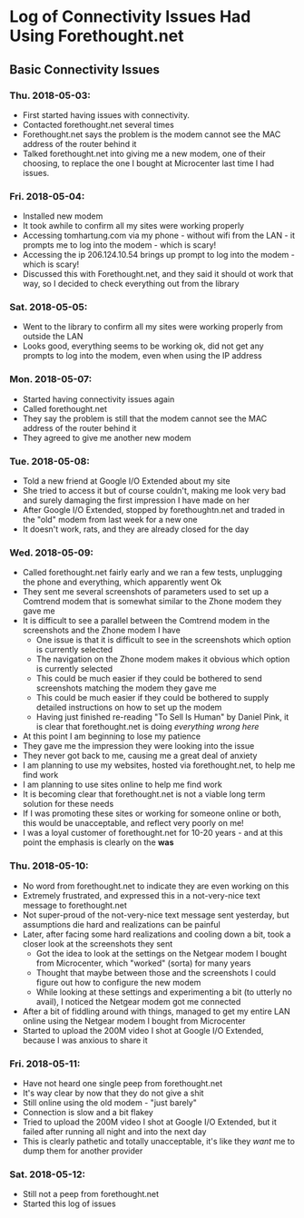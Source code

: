 
# Log of Connectivity Issues Had Using Forethought.net

## Basic Connectivity Issues

### Thu. 2018-05-03:

- First started having issues with connectivity.
- Contacted forethought.net several times
- Forethought.net says the problem is the modem cannot see the MAC address of the router behind it
- Talked forethought.net into giving me a new modem, one of their choosing, to replace the one I bought at Microcenter last time I had issues.

### Fri. 2018-05-04:

- Installed new modem
- It took awhile to confirm all my sites were working properly
- Accessing tomhartung.com via my phone - without wifi from the LAN - it prompts me to log into the modem - which is scary!
- Accessing the ip 206.124.10.54 brings up prompt to log into the modem - which is scary!
- Discussed this with Forethought.net, and they said it should ot work that way, so I decided to check everything out from the library

### Sat. 2018-05-05:

- Went to the library to confirm all my sites were working properly from outside the LAN
- Looks good, everything seems to be working ok, did not get any prompts to log into the modem, even when using the IP address

### Mon. 2018-05-07:

- Started having connectivity issues again
- Called forethought.net
- They say the problem is still that the modem cannot see the MAC address of the router behind it
- They agreed to give me another new modem

### Tue. 2018-05-08:

- Told a new friend at Google I/O Extended about my site
- She tried to access it but of course couldn't, making me look very bad and surely damaging the first impression I have made on her
- After Google I/O Extended, stopped by forethoughtn.net and traded in the "old" modem from last week for a new one
- It doesn't work, rats, and they are already closed for the day

### Wed. 2018-05-09:

- Called forethought.net fairly early and we ran a few tests, unplugging the phone and everything, which apparently went Ok
- They sent me several screenshots of parameters used to set up a Comtrend modem that is somewhat similar to the Zhone modem they gave me
- It is difficult to see a parallel between the Comtrend modem in the screenshots and the Zhone modem I have
  - One issue is that it is difficult to see in the screenshots which option is currently selected
  - The navigation on the Zhone modem makes it obvious which option is currently selected
  - This could be much easier if they could be bothered to send screenshots matching the modem they gave me
  - This could be much easier if they could be bothered to supply detailed instructions on how to set up the modem
  - Having just finished re-reading "To Sell Is Human" by Daniel Pink, it is clear that forethought.net is doing *everything wrong here*
- At this point I am beginning to lose my patience
- They gave me the impression they were looking into the issue
- They never got back to me, causing me a great deal of anxiety
- I am planning to use my websites, hosted via forethought.net, to help me find work
- I am planning to use sites online to help me find work
- It is becoming clear that forethought.net is not a viable long term solution for these needs
- If I was promoting these sites or working for someone online or both, this would be unacceptable, and reflect very poorly on me!
- I was a loyal customer of forethought.net for 10-20 years - and at this point the emphasis is clearly on the **was**

### Thu. 2018-05-10:

- No word from forethought.net to indicate they are even working on this
- Extremely frustrated, and expressed this in a not-very-nice text message to forethought.net
- Not super-proud of the not-very-nice text message sent yesterday, but assumptions die hard and realizations can be painful
- Later, after facing some hard realizations and cooling down a bit, took a closer look at the screenshots they sent
  - Got the idea to look at the settings on the Netgear modem I bought from Microcenter, which "worked" (sorta) for many years
  - Thought that maybe between those and the screenshots I could figure out how to configure the new modem
  - While looking at these settings and experimenting a bit (to utterly no avail), I noticed the Netgear modem got me connected
- After a bit of fiddling around with things, managed to get my entire LAN online using the Netgear modem I bought from Microcenter
- Started to upload the 200M video I shot at Google I/O Extended, because I was anxious to share it

### Fri. 2018-05-11:

- Have not heard one single peep from forethought.net
- It's way clear by now that they do not give a shit
- Still online using the old modem - "just barely"
- Connection is slow and a bit flakey
- Tried to upload the 200M video I shot at Google I/O Extended, but it failed after running all night and into the next day
- This is clearly pathetic and totally unacceptable, it's like they *want* me to dump them for another provider

### Sat. 2018-05-12:

- Still not a peep from forethought.net
- Started this log of issues

